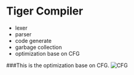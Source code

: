 Tiger Compiler
=====
- lexer
- parser
- code generate
- garbage collection
- optimization base on CFG


###This is the optimization base on CFG.
![CFG](http://home.ustc.edu.cn/~sa614282/tiger.jpg)

